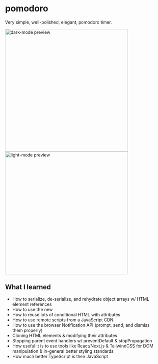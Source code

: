 # pomodoro

Very simple, well-polished, elegant, pomodoro timer.

<p float="left">
<img width="400" alt="dark-mode preview" src="https://github.com/DinoZoidDev/pomodoro/assets/38674879/59a597cf-1dcd-4aa9-8865-58bb380484af">
<img width="400" alt="light-mode preview" src="https://github.com/DinoZoidDev/pomodoro/assets/38674879/a1f4ffe6-7306-4913-a683-308955943c0e">

</p>

## What I learned

- How to serialize, de-serialize, and rehydrate object arrays w/ HTML element references
- How to use the new <dialog /> component in HTML (manipulating it in JavaScript)
- How to reuse lots of conditional HTML with attributes
- How to use remote scripts from a JavaScript CDN
- How to use the browser Notification API (prompt, send, and dismiss them properly)
- Cloning HTML elements & modifying their attributes
- Stopping parent event handlers w/ preventDefault & stopPropagation
- How useful it is to use tools like React/Next.js & TailwindCSS for DOM manipulation & in-general better styling standards
- How much better TypeScript is then JavaScript
